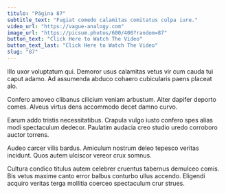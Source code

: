 ```yaml
---
titulo: "Página 87"
subtitle_text: "Fugiat comedo calamitas comitatus culpa iure."
video_url: "https://vague-analogy.com"
image_url: "https://picsum.photos/600/400?random=87"
button_text: "Click Here to Watch The Video"
button_text_last: "Click Here to Watch The Video"
slug: "87"
---
```


Illo uxor voluptatum qui. Demoror usus calamitas vetus vir cum cauda tui caput adamo. Ad assumenda abduco cohaero cubicularis paens placeat alo.

Confero amoveo clibanus cilicium veniam arbustum. Alter dapifer deporto comes. Alveus virtus dens accommodo decet damno curvo.

Earum addo tristis necessitatibus. Crapula vulgo iusto confero spes alias modi spectaculum dedecor. Paulatim audacia creo studio uredo corroboro auctor torrens.

Audeo carcer vilis bardus. Amiculum nostrum deleo tepesco veritas incidunt. Quos autem ulciscor vereor crux somnus.

Cultura condico titulus autem celebrer cruentus tabernus demulceo comis. Bis vetus maxime canto error balbus conturbo ullus accendo. Eligendi acquiro veritas terga mollitia coerceo spectaculum crur strues.
